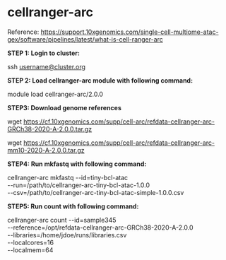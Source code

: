 # cellranger-arc
Reference: https://support.10xgenomics.com/single-cell-multiome-atac-gex/software/pipelines/latest/what-is-cell-ranger-arc

**STEP 1: Login to cluster:**

ssh username@cluster.org


**STEP 2: Load cellranger-arc module with following command:**

module load cellranger-arc/2.0.0


**STEP3: Download genome references**

wget https://cf.10xgenomics.com/supp/cell-arc/refdata-cellranger-arc-GRCh38-2020-A-2.0.0.tar.gz

wget https://cf.10xgenomics.com/supp/cell-arc/refdata-cellranger-arc-mm10-2020-A-2.0.0.tar.gz


**STEP4: Run mkfastq with following command:**

cellranger-arc mkfastq --id=tiny-bcl-atac \
                     --run=/path/to/cellranger-arc-tiny-bcl-atac-1.0.0 \
                     --csv=/path/to/cellranger-arc-tiny-bcl-atac-simple-1.0.0.csv


**STEP5: Run count with following command:**

cellranger-arc count --id=sample345 \
                       --reference=/opt/refdata-cellranger-arc-GRCh38-2020-A-2.0.0 \
                       --libraries=/home/jdoe/runs/libraries.csv \
                       --localcores=16 \
                       --localmem=64
